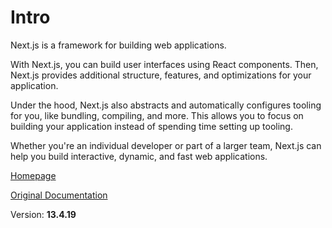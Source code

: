 # Intro

Next.js is a framework for building web applications.

With Next.js, you can build user interfaces using React components.
Then, Next.js provides additional structure, features,
and optimizations for your application.

Under the hood, Next.js also abstracts and automatically configures tooling
for you, like bundling, compiling, and more.
This allows you to focus on building your application
instead of spending time setting up tooling.

Whether you're an individual developer or part of a larger team,
Next.js can help you build interactive, dynamic, and fast web applications.

[Homepage](https://nextjs.org/)

[Original Documentation](https://nextjs.org/docs)

Version: **13.4.19**
